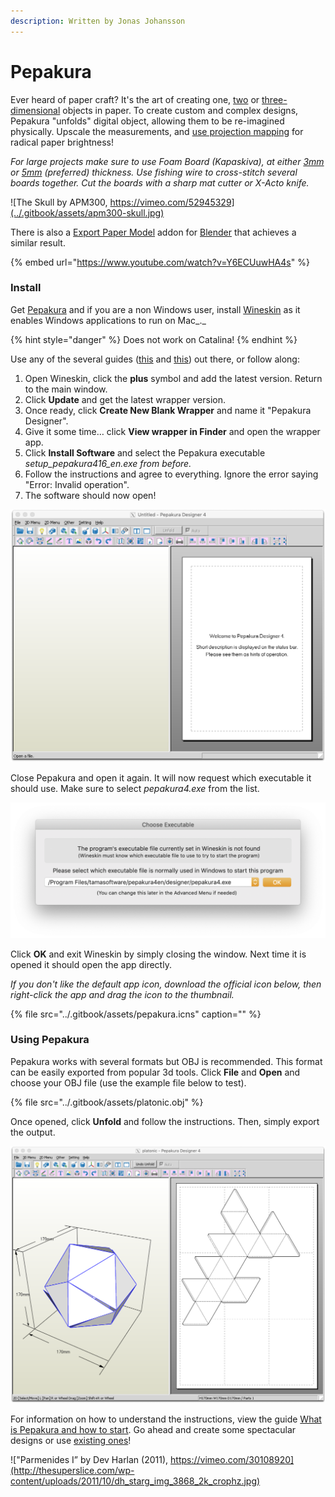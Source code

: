 ```yaml
---
description: Written by Jonas Johansson
---
```


# Pepakura

Ever heard of paper craft?  It's the art of creating one, [two](https://www.google.com/search?q=paper+craft+2d) or [three-dimensional](https://www.google.com/search?q=paper+craft+3d) objects in paper. To create custom and complex designs, Pepakura "unfolds" digital object, allowing them to be re-imagined physically. Upscale the measurements, and [use projection mapping](https://vimeo.com/328475901) for radical paper brightness!

_For large projects make sure to use Foam Board \(Kapaskiva\), at either_ [_3mm_](https://www.svexo.se/kapaskiva-3mm-70x100cm-25fp) _or_ [_5mm_](https://www.svexo.se/kapaskiva-5mm-100x140cm-25fp) _\(preferred\) thickness.  Use fishing wire to cross-stitch several boards together. Cut the boards with a sharp mat cutter or X-Acto knife._

![The Skull by APM300, https://vimeo.com/52945329](../.gitbook/assets/apm300-skull.jpg)

There is also a [Export Paper Model](https://addam.github.io/Export-Paper-Model-from-Blender/) addon for [Blender](https://www.blender.org/) that achieves a similar result.

{% embed url="https://www.youtube.com/watch?v=Y6ECUuwHA4s" %}

### Install

Get [Pepakura](https://tamasoft.co.jp/pepakura-en/download/index.html) and if you are a non Windows user, install [Wineskin](https://sourceforge.net/projects/wineskin/) as it enables Windows applications to run on Mac_._ 

{% hint style="danger" %}
Does not work on Catalina!
{% endhint %}

Use any of the several guides \([this](https://www.youtube.com/watch?v=cHpqP0FET0w) and [this](https://www.maketecheasier.com/pepakura-designer-mac/)\) out there, or follow along:

1. Open Wineskin, click the **plus** symbol and add the latest version. Return to the main window.
2. Click **Update** and get the latest wrapper version.
3. Once ready, click **Create New Blank Wrapper** and name it "Pepakura Designer".
4. Give it some time… click **View wrapper in Finder** and open the wrapper app.
5. Click **Install Software** and select the  Pepakura executable _setup\_pepakura416\_en.exe from before._
6. Follow the instructions and agree to everything. Ignore the error saying "Error: Invalid operation". 
7. The software should now open!

![](../.gitbook/assets/pepakura-untitled.png)

Close Pepakura and open it again. It will now request which executable it should use. Make sure to select _pepakura4.exe_ from the list.

![](../.gitbook/assets/pepakura-select.png)

Click **OK** and exit Wineskin by simply closing the window. Next time it is opened it should open the app directly.

_If you don't like the default app icon, download the official  icon below, then right-click the app and drag the icon to the thumbnail._

{% file src="../.gitbook/assets/pepakura.icns" caption="" %}

### Using Pepakura

Pepakura works with several formats but OBJ is recommended. This format can be easily exported from popular 3d tools. Click **File** and **Open** and choose your OBJ file \(use the example file below to test\).

{% file src="../.gitbook/assets/platonic.obj" %}

Once opened, click **Unfold** and follow the instructions. Then, simply export the output.

![](../.gitbook/assets/pepakura-export.png)

For information on how to understand the instructions, view the guide [What is Pepakura and how to start](https://www.instructables.com/id/What-is-Pepakura-and-how-to-start/). Go ahead and create some spectacular designs or use [existing ones](https://www.exploring.technology/l/s/a-frame/basics/models)!

![&quot;Parmenides I&#x201D; by Dev Harlan \(2011\), https://vimeo.com/30108920](http://thesuperslice.com/wp-content/uploads/2011/10/dh_starg_img_3868_2k_crophz.jpg)



